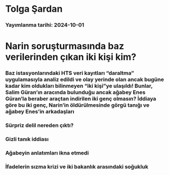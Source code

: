 # Tolga Şardan

### Yayımlanma tarihi: 2024-10-01

# Narin soruşturmasında baz verilerinden çıkan iki kişi kim?


### Baz istasyonlarındaki HTS veri kayıtları “daraltma” uygulamasıyla analiz edildi ve olay yerinde olan ancak bugüne kadar kim oldukları bilinmeyen “iki kişi”ye ulaşıldı! Bunlar, Salim Güran’ın aracında bulunduğu ancak ağabey Enes Güran’la beraber araçtan indirilen iki genç olmasın? İddiaya göre bu iki genç, Narin’in öldürülmesinde görgü tanığı ve ağabey Enes’in arkadaşları


### Sürpriz delil nereden çıktı?


### Gizli tanık iddiası


### Ağabeyin anlatımları ikna etmedi


### İfadelerin sızma krizi ve iki bakanlık arasındaki soğukluk

